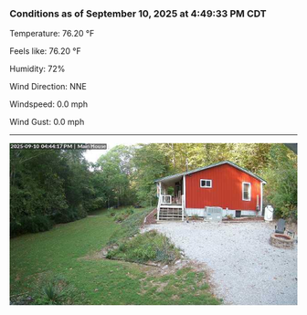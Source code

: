 ### Conditions as of September 10, 2025 at 4:49:33 PM CDT 

Temperature: 76.20 &deg;F

Feels like: 76.20 &deg;F

Humidity: 72%

Wind Direction: NNE

Windspeed: 0.0 mph

Wind Gust: 0.0 mph

---

<img src="./images/latest.jpeg"/>

